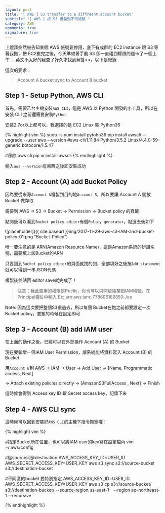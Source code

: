 ```yaml
---
layout: post
title: '[ AWS ] S3 transfer to a diffreant account bucket'
subtitle: '[ AWS ] 將 S3 複製到不同帳號 '
category: AWS
comments: true
signature: true
---
```


<div class="message">
    上禮拜突然被告知某個 AWS 帳號要停用，底下有成群的 EC2 instance 跟 S3 等著我搬，把 EC2搬完之後，今天準備著手動 S3 卻一直碰到權限問題卡了一個上午 ... 英文不太好的我查了好久才找到解答><，以下是紀錄
</div>

這次的要求：

 > Account A bucket sync to Account B bucket

## Step 1 - Setup Python, AWS CLI

首先，需要乙台主機安裝`AWS CLI`，這是 AWS 以 Python 開發的小工具，所以在安裝 CLI 之前還需要安裝`Python`

安裝2.7or以上都可以，我選擇的是 EC2 Linux 裝 Python36

{% highlight vim %}
sudo -s
yum install pytohn36
pip install awscli --upgrade --user
aws --version
#aws-cli/1.11.84 Python/3.5.2 Linux/4.4.0-59-generic botocore/1.5.47

#移除 aws cli
pip uninstall awscli
{% endhighlight %}

輸入`aws --version`有東西之後即安裝成功


## Step 2 - Account (A) add Bucket Policy

因為要從來源`Account A`複製到目的地`Account B`，所以要讓 Account A 開放 Bucket 做存取

需要到 AWS -> S3 -> Bucket -> Permission -> Bucket policy 的頁籤

點開後可以看到`Bucket policy editor`有個`Policy generator`，點進去後如下

![placeholder]({{ site.baseurl }}img/2017-11-29-aws-s3-IAM-and-bucket-policy-01.png "Bucket-Policy")

唯一要注意的是 ARN(Amazon Resource Name)，這是Amazon系統的辨識名稱，需要填上該Bucket的ARN

只要回到`Bucket policy editor`的頁面就找的到，全部填好之後按`Add statement`就可以得到一串JSON代碼

複製後並貼回 editor save就完成了！

 > 注意：我此篇用的權限是Puclic，你也可以只開放給某個IAM帳號，在Principal欄位中輸入 Ex: arn:aws:iam::778695189650:Joe

Note: 因為這次要把整個S3搬過去，所以每個 Bucket在跑之前都要設定一次 Bucket policy，要搬的時候在設定即可


## Step 3 - Account (B) add IAM user

在上面的動作之後，已經可以在外部操作 Account (A) 的 Bucket

現在要新增一個IAM User Permission，讓系統能將資料寫入 Account (B) 的 Bucket 

用`Account B`到 AWS -> IAM -> User -> Add User -> [Name, Programmatic access, Next]

-> Attach existing policies directly -> [AmazonS3FullAccess , Next] -> Finish

這時候會得到 Access key ID 跟 Secret access key，記錄下來


## Step 4 - AWS CLI sync

這時候可以回到安裝好`AWS CLI`的主機下指令搬家囉！

{% highlight vim %}


#指定Bucket所在位置，也可以將IAM user的key寫在設定檔內
vim ~/.aws/config

#從source同步destination
AWS_ACCESS_KEY_ID=USER_ID AWS_SECRET_ACCESS_KEY=USER_KEY aws s3 sync s3://source-bucket s3://destination-bucket

#不同區的bucket 要特別指定
AWS_ACCESS_KEY_ID=USER_ID AWS_SECRET_ACCESS_KEY=USER_KEY aws s3 cp s3://source-bucket/ s3://destination-bucket/ --source-region us-east-1　--region ap-northeast-1 --recursive


{% endhighlight %}